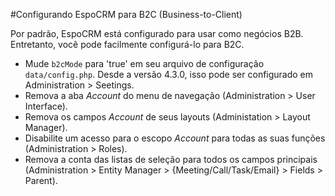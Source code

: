 #Configurando EspoCRM para B2C (Business-to-Client)

Por padrão, EspoCRM está configurado para usar como negócios B2B. Entretanto, você pode facilmente configurá-lo para B2C.

* Mude `b2cMode` para 'true' em seu arquivo de configuração `data/config.php`. Desde a versão 4.3.0, isso pode ser configurado em Administration > Seetings.
* Remova a aba *Account* do menu de navegação (Administration > User Interface).
* Remova os campos *Account* de seus layouts (Administation > Layout Manager).
* Disabilite um acesso para o escopo *Account* para todas as suas funções (Administration > Roles).
* Remova a conta das listas de seleção para todos os campos principais (Administration > Entity Manager > {Meeting/Call/Task/Email} > Fields > Parent).
